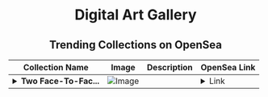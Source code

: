 <div align="center">

# Digital Art Gallery

## Trending Collections on OpenSea

| Collection Name                       | Image                                                                                     | Description                       | OpenSea Link                                                                                          |
|---------------------------------------|-------------------------------------------------------------------------------------------|-----------------------------------|--------------------------------------------------------------------------------------------------------|
| **<details><summary>Two Face-To-Fac...</summary>Two Face-To-Face</details>** | ![Image](https://i.seadn.io/s/raw/files/8efa16dc3d830418c4fae604d18c44a5.jpg?w=500&auto=format?w=200&auto=format) |  | <details><summary>Link</summary>[Two Face-To-Face](https://opensea.io/collection/two-face-to-face)</details> |

</div>